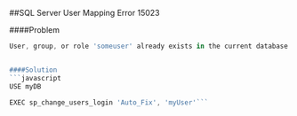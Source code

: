 ##SQL Server User Mapping Error 15023

####Problem
```javascript
User, group, or role 'someuser' already exists in the current database. (Microsoft SQL Server, Error: 15023)```


####Solution
```javascript
USE myDB

EXEC sp_change_users_login 'Auto_Fix', 'myUser'```
